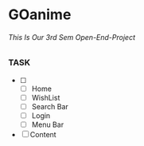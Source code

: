 # GOanime
###### This Is Our 3rd Sem Open-End-Project
### TASK
- [ ]
  - [ ] Home
  - [ ] WishList
  - [ ] Search Bar
  - [ ] Login
  - [ ] Menu Bar
- [ ] Content
